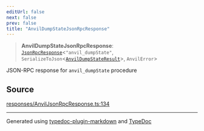 ```yaml
---
editUrl: false
next: false
prev: false
title: "AnvilDumpStateJsonRpcResponse"
---
```


> **AnvilDumpStateJsonRpcResponse**: [`JsonRpcResponse`](/generated/tevm/jsonrpc/type-aliases/jsonrpcresponse/)\<`"anvil_dumpState"`, `SerializeToJson`\<[`AnvilDumpStateResult`](/generated/tevm/actions-types/type-aliases/anvildumpstateresult/)\>, `AnvilError`\>

JSON-RPC response for `anvil_dumpState` procedure

## Source

[responses/AnvilJsonRpcResponse.ts:134](https://github.com/evmts/tevm-monorepo/blob/main/packages/procedures-spec/src/responses/AnvilJsonRpcResponse.ts#L134)

***
Generated using [typedoc-plugin-markdown](https://www.npmjs.com/package/typedoc-plugin-markdown) and [TypeDoc](https://typedoc.org/)
